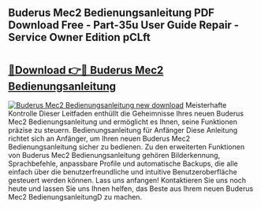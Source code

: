 ## Buderus Mec2 Bedienungsanleitung PDF Download Free - Part-35u User Guide Repair - Service Owner Edition pCLft

# <h2><a href="http://df00f56.blite.top/?on=Buderus+Mec2+Bedienungsanleitung">🔗Download 👉🔴 Buderus Mec2 Bedienungsanleitung</a></h2>

[![Buderus Mec2 Bedienungsanleitung new download](https://i.imgur.com/lujVjoI.png)](http://df00f56.blite.top/?on=Buderus+Mec2+Bedienungsanleitung)
Meisterhafte Kontrolle Dieser Leitfaden enthüllt die Geheimnisse Ihres neuen Buderus Mec2 Bedienungsanleitung und ermöglicht es Ihnen, seine Funktionen präzise zu steuern. Bedienungsanleitung für Anfänger Diese Anleitung richtet sich an Anfänger, um Ihren neuen Buderus Mec2 Bedienungsanleitung sicher zu bedienen. Zu den erweiterten Funktionen von Buderus Mec2 Bedienungsanleitung gehören Bilderkennung, Sprachbefehle, anpassbare Profile und automatische Backups, die alle einfach über die benutzerfreundliche und intuitive Benutzeroberfläche gesteuert werden können. Lass uns anfangen! Kontaktieren Sie uns noch heute und lassen Sie uns Ihnen helfen, das Beste aus Ihrem neuen Buderus Mec2 BedienungsanleitungD zu machen.
